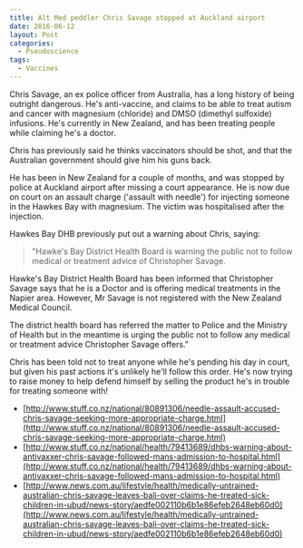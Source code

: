 ```yaml
---
title: Alt Med peddler Chris Savage stopped at Auckland airport
date: 2016-06-12
layout: Post
categories:
  - Pseudoscience
tags:
  - Vaccines
---
```


Chris Savage, an ex police officer from Australia, has a long history of being outright dangerous. He's anti-vaccine, and claims to be able to treat autism and cancer with magnesium (chloride) and DMSO (dimethyl sulfoxide) infusions. He's currently in New Zealand, and has been treating people while claiming he's a doctor.

<!-- more -->

Chris has previously said he thinks vaccinators should be shot, and that the Australian government should give him his guns back.

He has been in New Zealand for a couple of months, and was stopped by police at Auckland airport after missing a court appearance. He is now due on court on an assault charge ('assault with needle') for injecting someone in the Hawkes Bay with magnesium. The victim was hospitalised after the injection.

Hawkes Bay DHB previously put out a warning about Chris, saying:

> "Hawke's Bay District Health Board is warning the public not to follow medical or treatment advice of Christopher Savage.

Hawke's Bay District Health Board has been informed that Christopher Savage says that he is a Doctor and is offering medical treatments in the Napier area. However, Mr Savage is not registered with the New Zealand Medical Council.

The district health board has referred the matter to Police and the Ministry of Health but in the meantime is urging the public not to follow any medical or treatment advice Christopher Savage offers."

Chris has been told not to treat anyone while he's pending his day in court, but given his past actions it's unlikely he'll follow this order. He's now trying to raise money to help defend himself by selling the product he's in trouble for treating someone with!

- [http://www.stuff.co.nz/national/80891306/needle-assault-accused-chris-savage-seeking-more-appropriate-charge.html](http://www.stuff.co.nz/national/80891306/needle-assault-accused-chris-savage-seeking-more-appropriate-charge.html)
- [http://www.stuff.co.nz/national/health/79413689/dhbs-warning-about-antivaxxer-chris-savage-followed-mans-admission-to-hospital.html](http://www.stuff.co.nz/national/health/79413689/dhbs-warning-about-antivaxxer-chris-savage-followed-mans-admission-to-hospital.html)
- [http://www.news.com.au/lifestyle/health/medically-untrained-australian-chris-savage-leaves-bali-over-claims-he-treated-sick-children-in-ubud/news-story/aedfe002110b6b1e86efeb2648eb60d0](http://www.news.com.au/lifestyle/health/medically-untrained-australian-chris-savage-leaves-bali-over-claims-he-treated-sick-children-in-ubud/news-story/aedfe002110b6b1e86efeb2648eb60d0)
